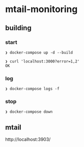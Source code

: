 # mtail-monitoring

## building
### start
```
❯ docker-compose up -d --build
```

```
❯ curl 'localhost:3000?error=1,2'
OK
```

### log
```
❯ docker-compose logs -f
```

### stop
```
❯ docker-compose down
```

## mtail

http://localhost:3903/
